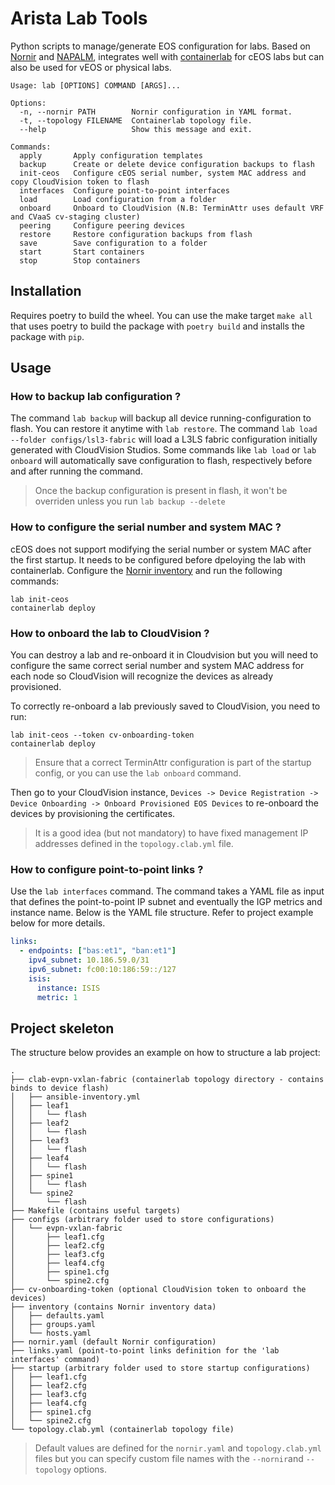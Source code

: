 # Arista Lab Tools

Python scripts to manage/generate EOS configuration for labs.
Based on [Nornir](https://nornir.tech/) and [NAPALM](https://napalm.readthedocs.io/), integrates well with [containerlab](https://containerlab.srlinux.dev/) for cEOS labs but can also be used for vEOS or physical labs.

```
Usage: lab [OPTIONS] COMMAND [ARGS]...

Options:
  -n, --nornir PATH        Nornir configuration in YAML format.
  -t, --topology FILENAME  Containerlab topology file.
  --help                   Show this message and exit.

Commands:
  apply       Apply configuration templates
  backup      Create or delete device configuration backups to flash
  init-ceos   Configure cEOS serial number, system MAC address and copy CloudVision token to flash
  interfaces  Configure point-to-point interfaces
  load        Load configuration from a folder
  onboard     Onboard to CloudVision (N.B: TerminAttr uses default VRF and CVaaS cv-staging cluster)
  peering     Configure peering devices
  restore     Restore configuration backups from flash
  save        Save configuration to a folder
  start       Start containers
  stop        Stop containers
```

## Installation

Requires poetry to build the wheel.
You can use the make target `make all` that uses poetry to build the package with `poetry build` and installs the package with `pip`.

## Usage

### How to backup lab configuration ?

The command `lab backup` will backup all device running-configuration to flash. You can restore it anytime with `lab restore`.
The command `lab load --folder configs/lsl3-fabric` will load a L3LS fabric configuration initially generated with CloudVision Studios.
Some commands like `lab load` or `lab onboard` will automatically save configuration to flash, respectively before and after running the command.

> Once the backup configuration is present in flash, it won't be overriden unless you run `lab backup --delete`

### How to configure the serial number and system MAC ?

cEOS does not support modifying the serial number or system MAC after the first startup. It needs to be configured before dpeloying the lab with containerlab.
Configure the [Nornir inventory](project/inventory/hosts.yaml) and run the following commands:
```
lab init-ceos
containerlab deploy
```

### How to onboard the lab to CloudVision ?

You can destroy a lab and re-onboard it in Cloudvision but you will need to configure the same correct serial number and system MAC address for each node so CloudVision will recognize the devices as already provisioned.

To correctly re-onboard a lab previously saved to CloudVision, you need to run:
```
lab init-ceos --token cv-onboarding-token
containerlab deploy
```

> Ensure that a correct TerminAttr configuration is part of the startup config, or you can use the `lab onboard` command.

Then go to your CloudVision instance, `Devices -> Device Registration -> Device Onboarding -> Onboard Provisioned EOS Devices` to re-onboard the devices by provisioning the certificates.

> It is a good idea (but not mandatory) to have fixed management IP addresses defined in the `topology.clab.yml` file.

### How to configure point-to-point links ?

Use the `lab interfaces` command. The command takes a YAML file as input that defines the point-to-point IP subnet and eventually the IGP metrics and instance name.
Below is the YAML file structure. Refer to project example below for more details.

``` yaml
links:
  - endpoints: ["bas:et1", "ban:et1"]
    ipv4_subnet: 10.186.59.0/31
    ipv6_subnet: fc00:10:186:59::/127
    isis:
      instance: ISIS
      metric: 1
```

## Project skeleton

The structure below provides an example on how to structure a lab project:
```
.
├── clab-evpn-vxlan-fabric (containerlab topology directory - contains binds to device flash)
│   ├── ansible-inventory.yml
│   ├── leaf1
│   │   └── flash
│   ├── leaf2
│   │   └── flash
│   ├── leaf3
│   │   └── flash
│   ├── leaf4
│   │   └── flash
│   ├── spine1
│   │   └── flash
│   └── spine2
│       └── flash
├── Makefile (contains useful targets)
├── configs (arbitrary folder used to store configurations)
│   └── evpn-vxlan-fabric
│       ├── leaf1.cfg
│       ├── leaf2.cfg
│       ├── leaf3.cfg
│       ├── leaf4.cfg
│       ├── spine1.cfg
│       └── spine2.cfg
├── cv-onboarding-token (optional CloudVision token to onboard the devices)
├── inventory (contains Nornir inventory data)
│   ├── defaults.yaml
│   ├── groups.yaml
│   └── hosts.yaml
├── nornir.yaml (default Nornir configuration)
├── links.yaml (point-to-point links definition for the 'lab interfaces' command)
├── startup (arbitrary folder used to store startup configurations)
│   ├── leaf1.cfg
│   ├── leaf2.cfg
│   ├── leaf3.cfg
│   ├── leaf4.cfg
│   ├── spine1.cfg
│   └── spine2.cfg
└── topology.clab.yml (containerlab topology file)
```
> Default values are defined for the `nornir.yaml` and `topology.clab.yml` files but you can specify custom file names with the `--nornir`and `--topology` options.
